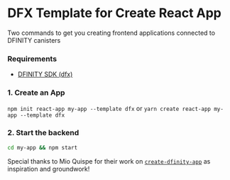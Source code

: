 # DFX Template for Create React App

Two commands to get you creating frontend applications connected to DFINITY canisters

### Requirements

- [DFINITY SDK (dfx)](https://sdk.dfinity.org/docs/download.html)

### 1. Create an App

`npm init react-app my-app --template dfx` or `yarn create react-app my-app --template dfx`

### 2. Start the backend

```sh
cd my-app && npm start
```

Special thanks to Mio Quispe for their work on [`create-dfinity-app`](https://github.com/MioQuispe/create-dfinity-app) as inspiration and groundwork!
